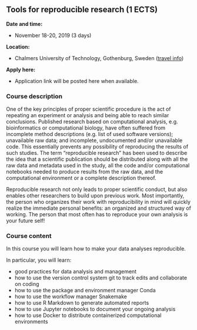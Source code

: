 

<h2> Tools for reproducible research (1 ECTS) </h2>

**Date and time:**  
- November 18-20, 2019 (3 days)

**Location:**  
- Chalmers University of Technology, Gothenburg, Sweden ([travel info](travel.md))

**Apply here:**  
- Application link will be posted here when available.

<h3> Course description </h3>

One of the key principles of proper scientific procedure is the act of repeating an experiment or analysis and being able to reach similar conclusions. Published research based on computational analysis, e.g. bioinformatics or computational biology, have often suffered from incomplete method descriptions (e.g. list of used software versions); unavailable raw data; and incomplete, undocumented and/or unavailable code. This essentially prevents any possibility of reproducing the results of such studies. The term “reproducible research” has been used to describe the idea that a scientific publication should be distributed along with all the raw data and metadata used in the study, all the code and/or computational notebooks needed to produce results from the raw data, and the computational environment or a complete description thereof.

Reproducible research not only leads to proper scientific conduct, but also enables other researchers to build upon previous work. Most importantly, the person who organizes their work with reproducibility in mind will quickly realize the immediate personal benefits: an organized and structured way of working. The person that most often has to reproduce your own analysis is your future self!

<h3> Course content </h3>

In this course you will learn how to make your data analyses reproducible.

In particular, you will learn:

* good practices for data analysis and management
* how to use the version control system git to track edits and collaborate on coding
* how to use the package and environment manager Conda
* how to use the workflow manager Snakemake
* how to use R Markdown to generate automated reports
* how to use Jupyter notebooks to document your ongoing analysis
* how to use Docker to distribute containerized computational environments

